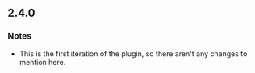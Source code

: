 2.4.0
-----

### Notes
* This is the first iteration of the plugin, so there aren't any changes to mention here.
